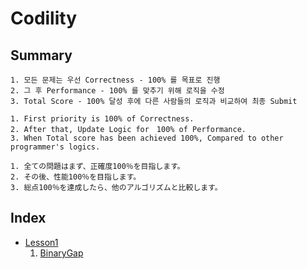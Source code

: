 # Codility 
## Summary
```
1. 모든 문제는 우선 Correctness - 100% 를 목표로 진행
2. 그 후 Performance - 100% 를 맞추기 위해 로직을 수정
3. Total Score - 100% 달성 후에 다른 사람들의 로직과 비교하여 최종 Submit
```
```
1. First priority is 100% of Correctness.
2. After that, Update Logic for　100% of Performance.
3. When Total score has been achieved 100%, Compared to other programmer's logics. 
```
```
1. 全ての問題はまず、正確度100％を目指します。
2. その後、性能100％を目指します。
3. 総点100％を達成したら、他のアルゴリズムと比較します。
```
## Index
<ul>
    <li>
        <a href="https://github.com/Bnine/php-algorithm/tree/master/codility/Lesson1" target="_blank" title="Main">
            Lesson1
        </a>
        <ol>
            <li>
                <a href="https://github.com/Bnine/php-algorithm/tree/master/codility" target="_blank" title="Main">
                    BinaryGap
                </a>
            </li>
        </ol>
    </li>
</ul>
